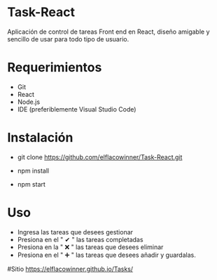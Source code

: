 # Task-React

Aplicación de control de tareas Front end en React, diseño amigable y sencillo de usar para todo tipo de usuario.


# Requerimientos
- Git
- React
- Node.js
- IDE (preferiblemente Visual Studio Code)



# Instalación
- git clone https://github.com/elflacowinner/Task-React.git

- npm install 

- npm start

# Uso

- Ingresa las tareas que desees gestionar
- Presiona en el " ✔ " las tareas completadas 
- Presiona en la " ❌ " las tareas que desees eliminar 
- Presiona en el " ➕ " las tareas que desees añadir y guardalas.

#Sitio
https://elflacowinner.github.io/Tasks/
